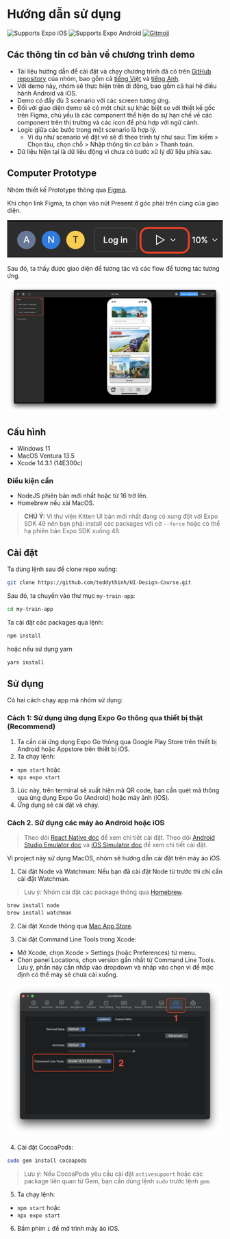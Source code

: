 # Hướng dẫn sử dụng

<p>
  <!-- iOS -->
  <img alt="Supports Expo iOS" longdesc="Supports Expo iOS" src="https://img.shields.io/badge/iOS-4630EB.svg?style=flat-square&logo=APPLE&labelColor=999999&logoColor=fff" />
  <!-- Android -->
  <img alt="Supports Expo Android" longdesc="Supports Expo Android" src="https://img.shields.io/badge/Android-4630EB.svg?style=flat-square&logo=ANDROID&labelColor=A4C639&logoColor=fff" />
  <!-- Gitmoji -->
  <a href="https://gitmoji.dev">
    <img
      src="https://img.shields.io/badge/gitmoji-%20😜%20😍-FFDD67.svg?style=flat-square"
      alt="Gitmoji"
    />
  </a>
</p>

## Các thông tin cơ bản về chương trình demo

- Tài liệu hướng dẫn để cài đặt và chạy chương trình đã có trên [GitHub repository](https://github.com/teddythinh/UI-Design-Course) của nhóm, bao gồm cả [tiếng Việt](https://github.com/teddythinh/UI-Design-Course/blob/main/my-train-app/HuongDanSuDung.md) và [tiếng Anh](https://github.com/teddythinh/UI-Design-Course/blob/main/my-train-app/README.md).
- Với demo này, nhóm sẽ thực hiện trên di động, bao gồm cả hai hệ điều hành Android và iOS.
- Demo có đầy đủ 3 scenario với các screen tương ứng.
- Đối với giao diện demo sẽ có một chút sự khác biệt so với thiết kế gốc trên Figma, chủ yếu là các component thể hiện do sự hạn chế về các component trên thị trường và các icon để phù hợp với ngữ cảnh.
- Logic giữa các bước trong một scenario là hợp lý.
  - Ví dụ như scenario về đặt vé sẽ đi theo trình tự như sau: Tìm kiếm > Chọn tàu, chọn chỗ > Nhập thông tin cơ bản > Thanh toán.
- Dữ liệu hiện tại là dữ liệu động vì chưa có bước xử lý dữ liệu phía sau.

## Computer Prototype

Nhóm thiết kế Prototype thông qua [Figma](https://www.figma.com/file/uBif5vsZVJyyYg0gNbhU2s/My-Train?type=design&node-id=0%3A1&mode=design&t=pmaKX0w63tv4crL2-1).

Khi chọn link Figma, ta chọn vào nút Present ở góc phải trên cùng của giao diện.

![presentButton](images/PresentButton.png)

Sau đó, ta thấy được giao diện để tương tác và các flow để tương tác tương ứng.

![FullScreen](images/FullScreen.png)

## Cấu hình

- Windows 11
- MacOS Ventura 13.5
- Xcode 14.3.1 (14E300c)

### Điều kiện cần

- NodeJS phiên bản mới nhất hoặc từ 16 trở lên.
- Homebrew nếu xài MacOS.

> **CHÚ Ý:** Vì thư viện Kitten UI bản mới nhất đang có xung đột với Expo SDK 49 nên bạn phải install các packages với cờ `--force` hoặc có thể hạ phiên bản Expo SDK xuống 48.

## Cài đặt

Ta dùng lệnh sau để clone repo xuống:

```bash
git clone https://github.com/teddythinh/UI-Design-Course.git
```

Sau đó, ta chuyển vào thư mục `my-train-app`:

```bash
cd my-train-app
```

Ta cài đặt các packages qua lệnh:

```bash
npm install
```

hoặc nếu sử dụng yarn

```bash
yarn install
```

## Sử dụng

Có hai cách chạy app mà nhóm sử dụng:

### Cách 1: Sử dụng ứng dụng Expo Go thông qua thiết bị thật **(Recommend)**

1. Ta cần cài ứng dụng Expo Go thông qua Google Play Store trên thiết bị Android hoặc Appstore trên thiết bị iOS.
2. Ta chạy lệnh:

- `npm start` hoặc
- `npx expo start`

3. Lúc này, trên terminal sẽ xuất hiện mã QR code, bạn cần quét mã thông qua ứng dụng Expo Go (Android) hoặc máy ảnh (iOS).
4. Ứng dụng sẽ cài đặt và chạy.

### Cách 2. Sử dụng các máy ảo Android hoặc iOS

> Theo dõi [React Native doc](https://reactnative.dev/docs/environment-setup) để xem chi tiết cài đặt.
> Theo dõi [Android Studio Emulator doc](https://docs.expo.dev/workflow/android-studio-emulator/) và [iOS Simulator doc](https://docs.expo.dev/workflow/ios-simulator/) để xem chi tiết cài đặt.

Vì project này sử dụng MacOS, nhóm sẽ hướng dẫn cài đặt trên máy ảo iOS.

1. Cài đặt Node và Watchman: Nếu bạn đã cài đặt Node từ trước thì chỉ cần cài đặt Watchman.

> Lưu ý: Nhóm cài đặt các package thông qua [Homebrew](https://brew.sh/).

```bash
brew install node
brew install watchman
```

2. Cài đặt Xcode thông qua [Mac App Store](https://apps.apple.com/us/app/xcode/id497799835?mt=12).

3. Cài đặt Command Line Tools trong Xcode:

- Mở Xcode, chọn Xcode > Settings (hoặc Preferences) từ menu.
- Chọn panel Locations, chọn version gần nhất từ Command Line Tools. Lưu ý, phần này cần nhấp  vào dropdown và nhấp vào chọn vì để mặc định có thể máy sẽ chưa cài xuống.

![CLT](images/CLT.png)

4. Cài đặt CocoaPods:

```bash
sudo gem install cocoapods
```

> Lưu ý: Nếu CocoaPods yêu cầu cài đặt `activesupport` hoặc các package liên quan từ Gem, bạn cần dùng lệnh `sudo` trước lệnh `gem`.

5. Ta chạy lệnh:

- `npm start` hoặc
- `npx expo start`

6. Bấm phím `i` để mở trình máy ảo iOS.
